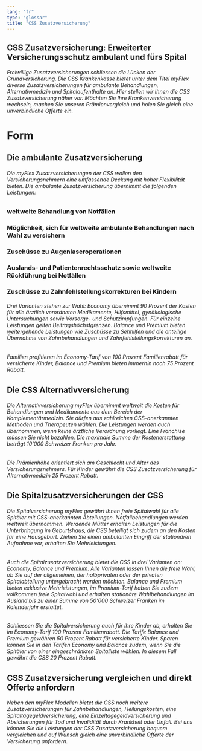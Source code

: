 ```yaml
---
lang: "fr"
type: "glossar"
title: "CSS Zusatzversicherung"
---
```


## CSS Zusatzversicherung: Erweiterter Versicherungsschutz ambulant und fürs Spital

###### Freiwillige Zusatzversicherungen schliessen die Lücken der Grundversicherung. Die CSS Krankenkasse bietet unter dem Titel myFlex diverse Zusatzversicherungen für ambulante Behandlungen, Alternativmedizin und Spitalaufenthalte an. Hier stellen wir Ihnen die CSS Zusatzversicherung näher vor. Möchten Sie Ihre Krankenversicherung wechseln, machen Sie unseren Prämienvergleich und holen Sie gleich eine unverbindliche Offerte ein.

# Form

## Die ambulante Zusatzversicherung

###### Die myFlex Zusatzversicherungen der CSS wollen den Versicherungsnehmern eine umfassende Deckung mit hoher Flexibilität bieten. Die ambulante Zusatzversicherung übernimmt die folgenden Leistungen:

### weltweite Behandlung von Notfällen

### Möglichkeit, sich für weltweite ambulante Behandlungen nach Wahl zu versichern

### Zuschüsse zu Augenlaseroperationen

### Auslands- und Patientenrechtsschutz sowie weltweite Rückführung bei Notfällen

### Zuschüsse zu Zahnfehlstellungskorrekturen bei Kindern

###### Drei Varianten stehen zur Wahl: Economy übernimmt 90 Prozent der Kosten für alle ärztlich verordneten Medikamente, Hilfsmittel, gynäkologische Untersuchungen sowie Vorsorge- und Schutzimpfungen. Für einzelne Leistungen gelten Beitragshöchstgrenzen. Balance und Premium bieten weitergehende Leistungen wie Zuschüsse zu Sehhilfen und die anteilige Übernahme von Zahnbehandlungen und Zahnfehlstellungskorrekturen an.

###### Familien profitieren im Economy-Tarif von 100 Prozent Familienrabatt für versicherte Kinder, Balance und Premium bieten immerhin noch 75 Prozent Rabatt.

## Die CSS Alternativversicherung

###### Die Alternativversicherung myFlex übernimmt weltweit die Kosten für Behandlungen und Medikamente aus dem Bereich der Komplementärmedizin. Sie dürfen aus zahlreichen CSS-anerkannten Methoden und Therapeuten wählen. Die Leistungen werden auch übernommen, wenn keine ärztliche Verordnung vorliegt. Eine Franchise müssen Sie nicht bezahlen. Die maximale Summe der Kostenerstattung beträgt 10'000 Schweizer Franken pro Jahr.

###### Die Prämienhöhe orientiert sich am Geschlecht und Alter des Versicherungsnehmers. Für Kinder gewährt die CSS Zusatzversicherung für Alternativmedizin 25 Prozent Rabatt.

## Die Spitalzusatzversicherungen der CSS

###### Die Spitalversicherung myFlex gewährt Ihnen freie Spitalwahl für alle Spitäler mit CSS-anerkannten Abteilungen. Notfallbehandlungen werden weltweit übernommen. Werdende Mütter erhalten Leistungen für die Unterbringung im Geburtshaus, die CSS beteiligt sich zudem an den Kosten für eine Hausgeburt. Ziehen Sie einen ambulanten Eingriff der stationären Aufnahme vor, erhalten Sie Mehrleistungen.

###### Auch die Spitalzusatzversicherung bietet die CSS in drei Varianten an: Economy, Balance und Premium. Alle Varianten lassen Ihnen die freie Wahl, ob Sie auf der allgemeinen, der halbprivaten oder der privaten Spitalabteilung untergebracht werden möchten. Balance und Premium bieten exklusive Mehrleistungen, im Premium-Tarif haben Sie zudem vollkommen freie Spitalwahl und erhalten stationäre Wahlbehandlungen im Ausland bis zu einer Summe von 50'000 Schweizer Franken im Kalenderjahr erstattet.

###### Schliessen Sie die Spitalversicherung auch für Ihre Kinder ab, erhalten Sie im Economy-Tarif 100 Prozent Familienrabatt. Die Tarife Balance und Premium gewähren 50 Prozent Rabatt für versicherte Kinder. Sparen können Sie in den Tarifen Economy und Balance zudem, wenn Sie die Spitäler von einer eingeschränkten Spitalliste wählen. In diesem Fall gewährt die CSS 20 Prozent Rabatt.

## CSS Zusatzversicherung vergleichen und direkt Offerte anfordern

###### Neben den myFlex Modellen bietet die CSS noch weitere Zusatzversicherungen für Zahnbehandlungen, Heilungskosten, eine Spitaltagegeldversicherung, eine Einzeltagegeldversicherung und Absicherungen für Tod und Invalidität durch Krankheit oder Unfall. Bei uns können Sie die Leistungen der CSS Zusatzversicherung bequem vergleichen und auf Wunsch gleich eine unverbindliche Offerte der Versicherung anfordern.
